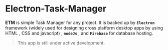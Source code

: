 # Electron-Task-Manager

**ETM** is simple Task Manager for any project. It is backed up by **`Electron`** framework (widely used for designing cross platform desktop apps by using HTML , CSS and javacript) , **`nodeJs`** , and **`Firebase`** for database hosting.

> This app is still under active development.
